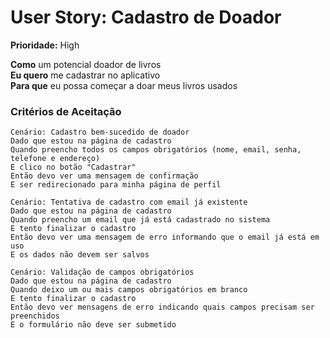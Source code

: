 # User Story: Cadastro de Doador

**Prioridade:** High

**Como** um potencial doador de livros  
**Eu quero** me cadastrar no aplicativo  
**Para que** eu possa começar a doar meus livros usados

### Critérios de Aceitação

```gherkin
Cenário: Cadastro bem-sucedido de doador
Dado que estou na página de cadastro
Quando preencho todos os campos obrigatórios (nome, email, senha, telefone e endereço)
E clico no botão "Cadastrar"
Então devo ver uma mensagem de confirmação
E ser redirecionado para minha página de perfil

Cenário: Tentativa de cadastro com email já existente
Dado que estou na página de cadastro
Quando preencho um email que já está cadastrado no sistema
E tento finalizar o cadastro
Então devo ver uma mensagem de erro informando que o email já está em uso
E os dados não devem ser salvos

Cenário: Validação de campos obrigatórios
Dado que estou na página de cadastro
Quando deixo um ou mais campos obrigatórios em branco
E tento finalizar o cadastro
Então devo ver mensagens de erro indicando quais campos precisam ser preenchidos
E o formulário não deve ser submetido
```